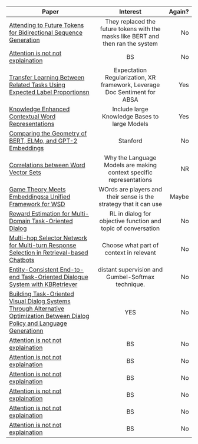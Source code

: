 | Paper         | Interest      | Again?  |
| ------------- |:-------------:| -----:|
|[Attending to Future Tokens for Bidirectional Sequence Generation](https://www.aclweb.org/anthology/D19-1001.pdf)    | They replaced the future tokens with the masks like BERT and then ran the system| No |
| [Attention is not not explaination](https://www.aclweb.org/anthology/D19-1002.pdf) | BS    |   No |
| [Transfer Learning Between Related Tasks Using Expected Label Proportionsn](https://www.aclweb.org/anthology/D19-1004.pdf) | Expectation Regularization, XR framework, Leverage Doc Sentiment for ABSA     |   Yes |
| [Knowledge Enhanced Contextual Word Representations](https://www.aclweb.org/anthology/D19-1002.pdf) | Include large Knowledge Bases to large Models  |   Yes |
| [Comparing the Geometry of BERT, ELMo, and GPT-2 Embeddings](https://www.aclweb.org/anthology/D19-1005.pdf) | Stanford    |   No |
| [Correlations between Word Vector Sets](https://www.aclweb.org/anthology/D19-1006.pdf) | Why the Language Models are making context specific representations    |   NR |
| [Game Theory Meets Embeddings:a Unified Framework for WSD](https://www.aclweb.org/anthology/D19-1009.pdf) | WOrds are players and their sense is the strategy that it can use    |   Maybe |
| [Reward Estimation for Multi-Domain Task-Oriented Dialog](https://www.aclweb.org/anthology/D19-1010.pdf) | RL in dialog for objective function and topic of conversation   |   No |
| [Multi-hop Selector Network for Multi-turn Response Selection in Retrieval-based Chatbots](https://www.aclweb.org/anthology/D19-1011.pdf) | Choose what part of context in relevant  |   No |
| [Entity-Consistent End-to-end Task-Oriented Dialogue System with KBRetriever](https://www.aclweb.org/anthology/D19-1013.pdf) |  distant supervision and Gumbel-Softmax technique.   |   No |
| [Building Task-Oriented Visual Dialog Systems Through Alternative Optimization Between Dialog Policy and Language Generationn](https://www.aclweb.org/anthology/D19-1014.pdf) | YES    |   No |
| [Attention is not not explaination](https://www.aclweb.org/anthology/D19-1002.pdf) | BS    |   No |
| [Attention is not not explaination](https://www.aclweb.org/anthology/D19-1002.pdf) | BS    |   No |
| [Attention is not not explaination](https://www.aclweb.org/anthology/D19-1002.pdf) | BS    |   No |
| [Attention is not not explaination](https://www.aclweb.org/anthology/D19-1002.pdf) | BS    |   No |
| [Attention is not not explaination](https://www.aclweb.org/anthology/D19-1002.pdf) | BS    |   No |
| [Attention is not not explaination](https://www.aclweb.org/anthology/D19-1002.pdf) | BS    |   No |
